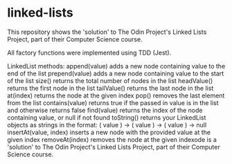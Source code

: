 # linked-lists

This repository shows the 'solution' to The Odin Project's Linked Lists Project, part of their Computer Science course.

All factory functions were implemented using TDD (Jest).

LinkedList methods:
append(value) adds a new node containing value to the end of the list
prepend(value) adds a new node containing value to the start of the list
size() returns the total number of nodes in the list
headValue() returns the first node in the list
tailValue() returns the last node in the list
at(index) returns the node at the given index
pop() removes the last element from the list
contains(value) returns true if the passed in value is in the list and otherwise returns false
find(value) returns the index of the node containing value, or null if not found
toString() returns your LinkedList objects as strings in the format: ( value ) -> ( value ) -> ( value ) -> null
insertAt(value, index) inserts a new node with the provided value at the given index
removeAt(index) removes the node at the given indexode is a 'solution' to The Odin Project's Linked Lists Project, part of their Computer Science course.

